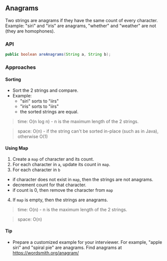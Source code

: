 ## Anagrams

Two strings are anagrams if they have the same count of every character. 
Example: "siri" and "iris" are anagrams, "whether" and "weather" are not (they are homophones).

### API
```java
public boolean areAnagrams(String a, String b);
```

### Approaches
#### Sorting
* Sort the 2 strings and compare.
* Example:
  * "siri" sorts to "iirs"
  * "iris" sorts to "iirs"
  * the sorted strings are equal.

> time: O(n log n) - n is the maximum length of the 2 strings.

> space: O(n) - if the string can't be sorted in-place (such as in Java), otherwise O(1)

#### Using Map
1. Create a `map` of character and its count.
2. For each character in `a`, update its count in `map`.
3. For each character in `b`
  * if character does not exist in `map`, then the strings are not anagrams.
  * decrement count for that character. 
  * if count is 0, then remove the character from `map`
4. If `map` is empty, then the strings are anagrams.

> time: O(n) - n is the maximum length of the 2 strings.

> space: O(n)

#### Tip
* Prepare a customized example for your interviewer. For example, "apple siri" and "spiral pie" are anagrams. Find anagrams at https://wordsmith.org/anagram/
  
